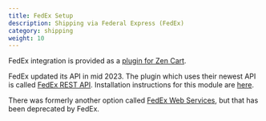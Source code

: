 ```yaml
---
title: FedEx Setup 
description: Shipping via Federal Express (FedEx)
category: shipping 
weight: 10
---
```


FedEx integration is provided as a [plugin for Zen Cart](/user/plugins/why_plugins/). 

FedEx updated its API in mid 2023.  The plugin which uses their newest API is called [FedEx REST API](https://www.zen-cart.com/downloads.php?do=file&id=2375).  Installation instructions for this module are [here](https://github.com/scottcwilson/zencart_fedexrest/wiki/Installation-Instructions).

There was formerly another option called [FedEx Web Services](https://www.zen-cart.com/downloads.php?do=file&id=1784), but that has been deprecated by FedEx.

